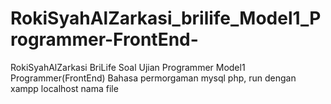 # RokiSyahAlZarkasi_brilife_Model1_Programmer-FrontEnd-
RokiSyahAlZarkasi BriLife Soal Ujian Programmer Model1 Programmer(FrontEnd)
Bahasa permorgaman mysql php, run dengan xampp localhost nama file
